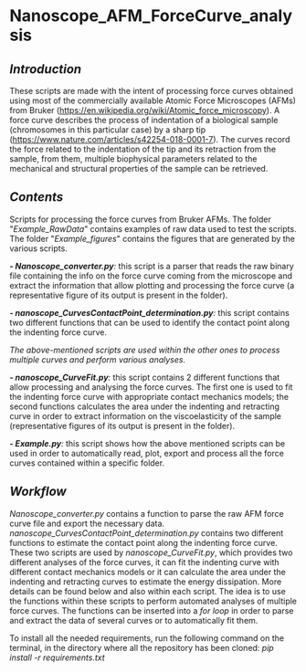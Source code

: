 # Nanoscope_AFM_ForceCurve_analysis


## _Introduction_ 
These scripts are made with the intent of processing force curves obtained using most of the commercially available Atomic Force Microscopes (AFMs) from Bruker (https://en.wikipedia.org/wiki/Atomic_force_microscopy). A force curve describes the process of indentation of a biological sample (chromosomes in this particular case) by a sharp tip (https://www.nature.com/articles/s42254-018-0001-7). The curves record the force related to the indentation of the tip and its retraction from the sample, from them, multiple biophysical parameters related to the mechanical and structural properties of the sample can be retrieved.

## _Contents_

Scripts for processing the force curves from Bruker AFMs. The folder "_Example_RawData_" contains examples of raw data used to test the scripts. The folder "_Example_figures_" contains the figures that are generated by the various scripts.

_**- Nanoscope_converter.py**:_ this script is a parser that reads the raw binary file containing the info on the force curve coming from the microscope and extract the information that allow plotting and processing the force curve (a representative figure of its output is present in the folder).

_**- nanoscope_CurvesContactPoint_determination.py**:_ this script contains two different functions that can be used to identify the contact point along the indenting force curve.

_The above-mentioned scripts are used within the other ones to process multiple curves and perform various analyses._

_**- nanoscope_CurveFit.py**:_ this script contains 2 different functions that allow processing and analysing the force curves. The first one is used to fit the indenting force curve with appropriate contact mechanics models; the second functions calculates the area under the indenting and retracting curve in order to extract information on the viscoelasticity of the sample (representative figures of its output is present in the folder).

_**- Example.py**:_ this script shows how the above mentioned scripts can be used in order to automatically read, plot, export and process all the force curves contained within a specific folder.

## _Workflow_

_Nanoscope_converter.py_ contains a function to parse the raw AFM force curve file and export the necessary data. _nanoscope_CurvesContactPoint_determination.py_ contains two different functions to estimate the contact point along the indenting force curve. These two scripts are used by _nanoscope_CurveFit.py_, which provides two different analyses of the force curves, it can fit the indenting curve with different contact mechanics models or it can calculate the area under the indenting and retracting curves to estimate the energy dissipation. More details can be found below and also within each script.
The idea is to use the functions within these scripts to perform automated analyses of multiple force curves. The functions can be inserted into a _for loop_ in order to parse and extract the data of several curves or to automatically fit them.

To install all the needed requirements, run the following command on the terminal, in the directory where all the repository has been cloned:
_pip install -r requirements.txt_

